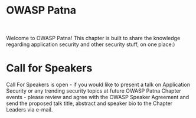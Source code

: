 # OWASP Patna
<br>
<p style="text-align:left;">
Welcome to OWASP Patna! This chapter is built to share the knowledge regarding application security and other security stuff, on one place:)
</p>

# Call for Speakers
<p style="text-align:left;">
Call For Speakers is open - if you would like to present a talk on Application Security or any trending security topics at future OWASP Patna Chapter events - please review  and agree with the OWASP Speaker Agreement and send the proposed talk title, abstract and speaker bio to the Chapter Leaders via e-mail.
</p>
